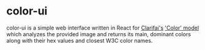 # color-ui
color-ui is a simple web interface written in React for [Clarifai's](https://clarifai.com/) ['Color' model](https://clarifai.com/models/color-image-recognition-model-eeed0b6733a644cea07cf4c60f87ebb7) which analyzes the provided image and returns its main, dominant colors along with their hex values and closest W3C color names.